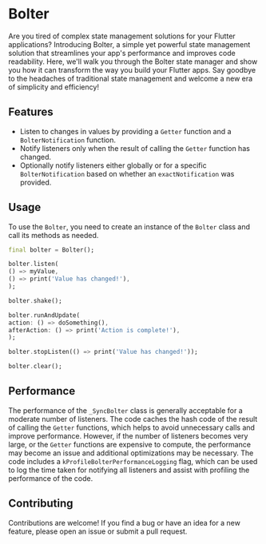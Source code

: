 # Bolter
Are you tired of complex state management solutions for your Flutter applications? Introducing Bolter, a simple yet powerful state management solution that streamlines your app's performance and improves code readability. Here, we'll walk you through the Bolter state manager and show you how it can transform the way you build your Flutter apps. Say goodbye to the headaches of traditional state management and welcome a new era of simplicity and efficiency!

## Features

- Listen to changes in values by providing a `Getter` function and a `BolterNotification` function.
- Notify listeners only when the result of calling the `Getter` function has changed.
- Optionally notify listeners either globally or for a specific `BolterNotification` based on whether an `exactNotification` was provided.
## Usage

To use the `Bolter`, you need to create an instance of the `Bolter` class and call its methods as needed.
```dart
final bolter = Bolter();

bolter.listen(
() => myValue,
() => print('Value has changed!'),
);

bolter.shake();

bolter.runAndUpdate(
action: () => doSomething(),
afterAction: () => print('Action is complete!'),
);

bolter.stopListen(() => print('Value has changed!'));

bolter.clear();
```

## Performance

The performance of the `_SyncBolter` class is generally acceptable for a moderate number of listeners. The code caches the hash code of the result of calling the `Getter` functions, which helps to avoid unnecessary calls and improve performance. However, if the number of listeners becomes very large, or the `Getter` functions are expensive to compute, the performance may become an issue and additional optimizations may be necessary. The code includes a `kProfileBolterPerformanceLogging` flag, which can be used to log the time taken for notifying all listeners and assist with profiling the performance of the code.

## Contributing

Contributions are welcome! If you find a bug or have an idea for a new feature, please open an issue or submit a pull request.
